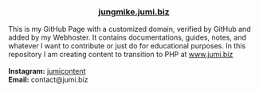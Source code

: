 <h3 align="center"><a href="https://jungmike.jumi.biz">jungmike.jumi.biz</a></h3>
<p>This is my GitHub Page with a customized domain, verified by GitHub and added by my Webhoster. It contains  documentations, guides, notes, and whatever I want to contribute or just do for educational purposes. In this repository I am creating content to transition to PHP at <a href="https://www.jumi.biz">www.jumi.biz</a><br><br><b>Instagram:</b> <a href="https://www.instagram.com/jumicontent/">jumicontent</a><br><b>Email:</b> contact@jumi.biz</p>
